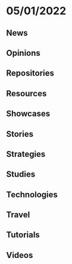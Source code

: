# 05/01/2022

## News

## Opinions

## Repositories

## Resources

## Showcases


## Stories


## Strategies


## Studies

## Technologies

## Travel

## Tutorials

## Videos
